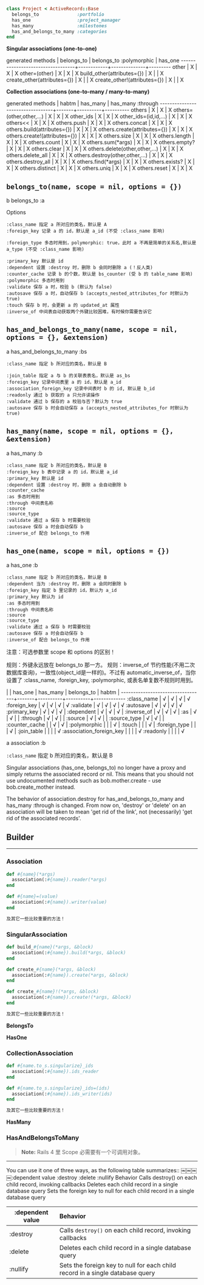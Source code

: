 ```ruby
class Project < ActiveRecord::Base
  belongs_to              :portfolio
  has_one                 :project_manager
  has_many                :milestones
  has_and_belongs_to_many :categories
end
```

**Singular associations (one-to-one)**

generated methods                 | belongs_to |  belongs_to :polymorphic | has_one
----------------------------------+------------+--------------+---------
other                             |     X      |      X       |    X
other=(other)                     |     X      |      X       |    X
build_other(attributes={})        |     X      |              |    X
create_other(attributes={})       |     X      |              |    X
create_other!(attributes={})      |     X      |              |    X


**Collection associations (one-to-many / many-to-many)**

generated methods                 | habtm | has_many | has_many :through
----------------------------------+-------+----------+----------
others                            |   X   |    X     |    X
others=(other,other,...)          |   X   |    X     |    X
other_ids                         |   X   |    X     |    X
other_ids=(id,id,...)             |   X   |    X     |    X
others<<                          |   X   |    X     |    X
others.push                       |   X   |    X     |    X
others.concat                     |   X   |    X     |    X
others.build(attributes={})       |   X   |    X     |    X
others.create(attributes={})      |   X   |    X     |    X
others.create!(attributes={})     |   X   |    X     |    X
others.size                       |   X   |    X     |    X
others.length                     |   X   |    X     |    X
others.count                      |   X   |    X     |    X
others.sum(*args)                 |   X   |    X     |    X
others.empty?                     |   X   |    X     |    X
others.clear                      |   X   |    X     |    X
others.delete(other,other,...)    |   X   |    X     |    X
others.delete_all                 |   X   |    X     |    X
others.destroy(other,other,...)   |   X   |    X     |    X
others.destroy_all                |   X   |    X     |    X
others.find(*args)                |   X   |    X     |    X
others.exists?                    |   X   |    X     |    X
others.distinct                   |   X   |    X     |    X
others.uniq                       |   X   |    X     |    X
others.reset                      |   X   |    X     |    X

`belongs_to(name, scope = nil, options = {})`
---------

b belongs_to :a

Options

```
:class_name 指定 a 所对应的类名，默认是 A
:foreign_key 记录 a 的 id，默认是 a_id (不受 :class_name 影响)

:foreign_type 多态时用到，polymorphic: true，此时 a 不再是简单的关系名,默认是 a_type (不受 :class_name 影响)

:primary_key 默认是 id
:dependent 设置 :destroy 时，删除 b 会同时删除 a (！反人类)
:counter_cache 记录 b 的个数，默认是 bs_counter (受 b 的 table_name 影响)
:polymorphic 多态时用到
:validate 保存 a 时，校验 b (默认为 false)
:autosave 保存 a 时，自动保存 b (accepts_nested_attributes_for 时默认为 true)
:touch 保存 b 时，会更新 a 的 updated_at 属性
:inverse_of 中间表自动获取两个外键比较困难，有时候你需要告诉它
```

`has_and_belongs_to_many(name, scope = nil, options = {}, &extension)`
---------

a has_and_belongs_to_many :bs

```
:class_name 指定 b 所对应的类名，默认是 B

:join_table 指定 a 与 b 的关联表表名，默认是 as_bs
:foreign_key 记录中间表里 a 的 id，默认是 a_id
:association_foreign_key 记录中间表时 b 的 id, 默认是 b_id
:readonly 通过 b 获取的 a 只允许读操作
:validate 通过 b 保存的 a 校验与否？默认为 true
:autosave 保存 b 时会自动保存 a (accepts_nested_attributes_for 时默认为 true)
```

`has_many(name, scope = nil, options = {}, &extension)`
---------

a has_many :b

```
:class_name 指定 b 所对应的类名，默认是 B
:foreign_key b 表中记录 a 的 id，默认是 a_id
:primary_key 默认是 id
:dependent 设置 :destroy 时，删除 a 会自动删除 b
:counter_cache
:as 多态时用到
:through 中间表名称
:source
:source_type
:validate 通过 a 保存 b 时需要校验
:autosave 保存 a 时会自动保存 b
:inverse_of 配合 belongs_to 作用
```

`has_one(name, scope = nil, options = {})`
---------

a has_one :b

```
:class_name 指定 b 所对应的类名，默认是 B
:dependent 当为 :destroy 时，删除 a 会同时删除 b
:foreign_key 指定 b 里记录的 id，默认为 a_id
:primary_key 默认为 id
:as 多态时用到
:through 中间表名称
:source
:source_type
:validate 通过 a 保存 b 时需要校验
:autosave 保存 a 时会自动保存 b
:inverse_of 配合 belongs_to 作用
```

注意：可选参数里 scope 和 options 的区别！

规则：外键永远放在 belongs_to 那一方。
规则：inverse_of 节约性能(不用二次数据库查询)，一致性(object_id是一样的)。不过有 automatic_inverse_of，当你设置了 :class_name, :foreign_key, :polymorphic, 或表名单复数不规则时用到。

|                 | has_one | has_many | belongs_to | habtm |
----------------------------------+-------+----------+----------+-------------
:class_name                           |   √   |    √     |    √  |  √
:foreign_key                          |   √   |    √     |    √  |  √
:validate                             |   √   |    √     |    √  |  √
:autosave                             |   √   |    √     |    √  |  √
:primary_key                          |   √   |    √     |    √  |
:dependent                            |   √   |    √     |    √  |
:inverse_of                           |   √   |    √     |    √  |
:as                                   |   √   |    √     |       |
:through                              |   √   |    √     |       |
:source                               |   √   |    √     |       |
:source_type                          |   √   |    √     |       |
:counter_cache                        |       |    √     |    √  |
:polymorphic                          |       |          |    √  |
:touch                                |       |          |    √  |
:foreign_type                         |       |          |    √  |
:join_table                           |       |          |       |  √
:association_foreign_key              |       |          |       |  √
:readonly                             |       |          |       |  √




a association :b

`:class_name` 指定 b 所对应的类名，默认是 B

Singular associations (has_one, belongs_to) no longer have a proxy and simply returns the associated record or nil. This means that you should not use undocumented methods such as bob.mother.create - use bob.create_mother instead.

The behavior of association.destroy for has_and_belongs_to_many and has_many :through is changed. From now on, 'destroy' or 'delete' on an association will be taken to mean 'get rid of the link', not (necessarily) 'get rid of the associated records'.

## Builder
---------

### Association

```ruby
def #{name}(*args)
  association(:#{name}).reader(*args)
end

def #{name}=(value)
  association(:#{name}).writer(value)
end

及其它一些比较重要的方法！
```

### SingularAssociation

```ruby
def build_#{name}(*args, &block)
  association(:#{name}).build(*args, &block)
end

def create_#{name}(*args, &block)
  association(:#{name}).create(*args, &block)
end

def create_#{name}!(*args, &block)
  association(:#{name}).create!(*args, &block)
end

及其它一些比较重要的方法！
```

**BelongsTo**

**HasOne**

### CollectionAssociation

```ruby
def #{name.to_s.singularize}_ids
  association(:#{name}).ids_reader
end

def #{name.to_s.singularize}_ids=(ids)
  association(:#{name}).ids_writer(ids)
end

及其它一些比较重要的方法！
```

**HasMany**

### HasAndBelongsToMany

> **Note:** Rails 4 里 Scope 必需要有一个可调用对象。

---------

You can use it one of three ways, as the following table summarizes::
￼￼￼￼:dependent value :destroy :delete
:nullify
Behavior
Calls destroy() on each child record, invoking callbacks Deletes each child record in a single database query
Sets the foreign key to null for each child record in a single database query

|    :dependent value             | Behavior  |
----------------------------------| :-----------
:destroy                         |   Calls `destroy()` on each child record, invoking callbacks
:delete                        |  Deletes each child record in a single database query
:nullify | Sets the foreign key to null for each child record in a single database query
